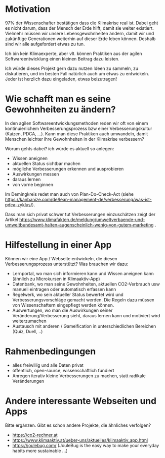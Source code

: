 # Motivation

97% der Wissenschafter bestätigen dass die Klimakrise real ist. Dabei geht es nicht darum, dass der Mensch  der Erde hilft, damit sie weiter existiert. Vielmehr müssen wir unsere Lebensgewohnheiten ändern, damit wir und zukünftige Generationen weiterhin auf dieser Erde leben können. Deshalb sind wir alle aufgefordert etwas zu tun.

Ich bin kein Klimaexperte, aber vlt. können Praktiken aus der agilen Softwareentwicklung einen kleinen Beitrag dazu leisten.

Ich würde dieses Projekt gern dazu nutzen Ideen zu sammeln, zu diskutieren, und im besten Fall natürlich auch um etwas zu entwickeln. Jeder ist herzlich dazu eingeladen, etwas beizutragen!

# Wie schafft man es seine Gewohnheiten zu ändern?

In den agilen Softwareentwicklungsmethoden reden wir oft von einem kontinuierlichem Verbesserungsprozess bzw einer Verbesserungskultur (Kaizen, PDCA, ...). Kann man diese Praktiken auch umwandeln, damit Menschen leichter ihre Gewohnheiten in der Klimakrise verbessern?

Worum gehts dabei? ich würde es aktuell so anlegen:

- Wissen aneignen
- aktuellen Status sichtbar machen
- mögliche Verbesserungen erkennen und ausprobieren
- Auswirkungen messen
- daraus lernen
- von vorne beginnen

Im Demingkreis redet man auch von Plan-Do-Check-Act (siehe https://kanbanize.com/de/lean-management-de/verbesserung/was-ist-pdca-zyklus/).

Dass man sich privat schwer tut Verbesserungen einzuschätzen zeigt der Artikel https://www.klimafakten.de/meldung/umweltverbaende-und-umweltbundesamt-halten-augenscheinlich-wenig-von-gutem-marketing .
# Hilfestellung in einer App

Können wir eine App / Webseite entwickeln, die diesen Verbesserungsprozess unterstützt? Was brauchen wir dazu:

- Lernportal, wo man sich informieren kann und Wissen aneignen kann (ähnlich zu Microkursen in Klimaaktiv-App)
- Datenbank, wo man seine Gewohnheiten, aktuellen CO2-Verbrauch usw manuell eintragen oder automatisch erfassen kann
- Regelwerk, wo sein aktueller Status bewertet wird und Verbesserungsvorschläge gemacht werden. Die Regeln dazu müssen von Wissenschaftern eingepflegt werden können.
- Auswertungen, wo man die Auswirkungen seiner Veränderung/Verbesserung sieht, daraus lernen kann und motiviert wird weiterzumachen
- Austausch mit anderen / Gameification in unterschiedlichen Bereichen (Quiz, Duell, ..)

# Rahmenbedingungen

- alles freiwillig und alle Daten privat
- öffentlich, open-source, wissenschaftlich fundiert
- Anregen iterativ kleine Verbesserungen zu machen, statt radikale Veränderungen 

# Andere interessante Webseiten und Apps

Bitte ergänzen. Gibt es schon andere Projekte, die ähnliches verfolgen?

- https://co2-rechner.at
- https://www.klimaaktiv.at/ueber-uns/aktuelles/klimaaktiv_app.html
- https://joulebug.com/ (JouleBug is the easy way to make your everyday habits more sustainable ...)

